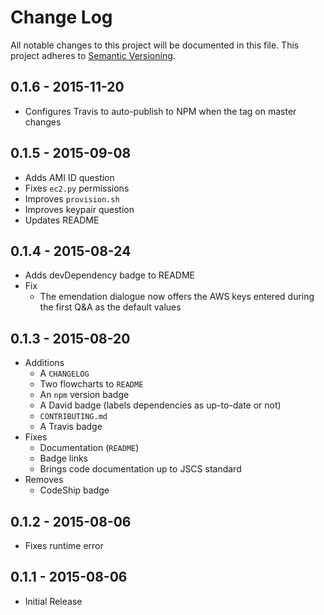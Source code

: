 # Change Log
All notable changes to this project will be documented in this file.
This project adheres to [Semantic Versioning](http://semver.org/).

## 0.1.6 - 2015-11-20

* Configures Travis to auto-publish to NPM when the
  tag on master changes

## 0.1.5 - 2015-09-08

* Adds AMI ID question
* Fixes `ec2.py` permissions
* Improves `provision.sh`
* Improves keypair question
* Updates README

## 0.1.4 - 2015-08-24
* Adds devDependency badge to README
* Fix
    * The emendation dialogue now offers the AWS keys entered
      during the first Q&A as the default values

## 0.1.3 - 2015-08-20
* Additions
    * A `CHANGELOG`
    * Two flowcharts to `README`
    * An `npm` version badge
    * A David badge (labels dependencies as up-to-date or not)
    * `CONTRIBUTING.md`
    * A Travis badge
* Fixes
    * Documentation (`README`)
    * Badge links
    * Brings code documentation up to JSCS standard
* Removes
    * CodeShip badge

## 0.1.2 - 2015-08-06
* Fixes runtime error

## 0.1.1 - 2015-08-06
* Initial Release
